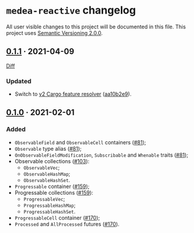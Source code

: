 `medea-reactive` changelog
==========================

All user visible changes to this project will be documented in this file. This project uses [Semantic Versioning 2.0.0].




## [0.1.1] · 2021-04-09
[0.1.1]: /../../tree/medea-reactive-0.1.1/crates/medea-reactive

[Diff](/../../compare/medea-reactive-0.1.0...medea-reactive-0.1.1)

### Updated

- Switch to [v2 Cargo feature resolver][011-1] ([aa10b2e9]).

[aa10b2e9]: /../../commit/aa10b2e9fc151465f77dc37d7f11f7cf654dbe6f
[011-1]: https://doc.rust-lang.org/cargo/reference/features.html#feature-resolver-version-2




## [0.1.0] · 2021-02-01
[0.1.0]: /../../tree/medea-reactive-0.1.0/crates/medea-reactive

### Added

- `ObservableField` and `ObservableCell` containers ([#81]);
- `Observable` type alias ([#81]);
- `OnObservableFieldModification`, `Subscribable` and `Whenable` traits ([#81]);
- Observable collections ([#103]):
    - `ObservableVec`;
    - `ObservableHashMap`;
    - `ObservableHashSet`.
- `Progressable` container ([#159]);
- Progressable collections ([#159]):
    - `ProgressableVec`;
    - `ProgressableHashMap`;
    - `ProgressableHashSet`.
- `ProgressableCell` container ([#170]);
- `Processed` and `AllProcessed` futures ([#170]).

[#81]: /../../pull/81
[#103]: /../../pull/103
[#159]: /../../pull/159
[#170]: /../../pull/170





[Semantic Versioning 2.0.0]: https://semver.org
